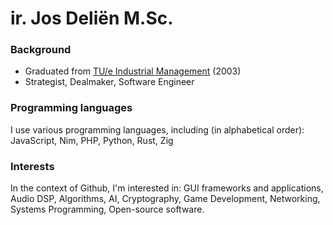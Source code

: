 # ir. Jos Deliën M.Sc.

### Background

- Graduated from [TU/e Industrial Management](https://www.tue.nl/) (2003)
- Strategist, Dealmaker, Software Engineer

### Programming languages

I use various programming languages, including (in alphabetical order):
JavaScript, Nim, PHP, Python, Rust, Zig 

### Interests

In the context of Github, I'm interested in: 
GUI frameworks and applications, Audio DSP, Algorithms, AI, Cryptography, Game Development, Networking, Systems Programming, Open-source software.
